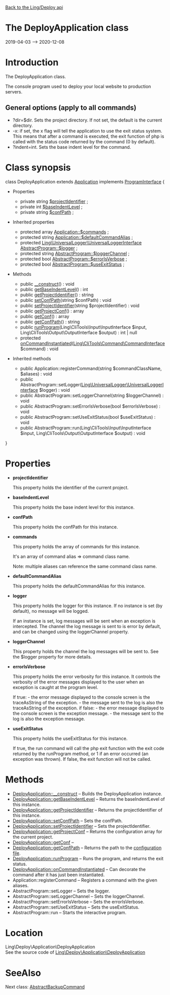 [Back to the Ling/Deploy api](https://github.com/lingtalfi/Deploy/blob/master/doc/api/Ling/Deploy.md)



The DeployApplication class
================
2019-04-03 --> 2020-12-08






Introduction
============

The DeployApplication class.

The console program used to deploy your local website to production servers.

General options (apply to all commands)
------------

- ?dir=$dir. Sets the project directory. If not set, the default is the current directory.
- -x: if set, the x flag will tell the application to use the exit status system.
         This means that after a command is executed, the exit function of php is called
         with the status code returned by the command (0 by default).
- ?indent=int. Sets the base indent level for the command.



Class synopsis
==============


class <span class="pl-k">DeployApplication</span> extends [Application](https://github.com/lingtalfi/CliTools/blob/master/doc/api/Ling/CliTools/Program/Application.md) implements [ProgramInterface](https://github.com/lingtalfi/CliTools/blob/master/doc/api/Ling/CliTools/Program/ProgramInterface.md) {

- Properties
    - private string [$projectIdentifier](#property-projectIdentifier) ;
    - private int [$baseIndentLevel](#property-baseIndentLevel) ;
    - private string [$confPath](#property-confPath) ;

- Inherited properties
    - protected array [Application::$commands](#property-commands) ;
    - protected string [Application::$defaultCommandAlias](#property-defaultCommandAlias) ;
    - protected [Ling\UniversalLogger\UniversalLoggerInterface](https://github.com/lingtalfi/UniversalLogger/blob/master/UniversalLoggerInterface.php) [AbstractProgram::$logger](#property-logger) ;
    - protected string [AbstractProgram::$loggerChannel](#property-loggerChannel) ;
    - protected bool [AbstractProgram::$errorIsVerbose](#property-errorIsVerbose) ;
    - protected bool [AbstractProgram::$useExitStatus](#property-useExitStatus) ;

- Methods
    - public [__construct](https://github.com/lingtalfi/Deploy/blob/master/doc/api/Ling/Deploy/Application/DeployApplication/__construct.md)() : void
    - public [getBaseIndentLevel](https://github.com/lingtalfi/Deploy/blob/master/doc/api/Ling/Deploy/Application/DeployApplication/getBaseIndentLevel.md)() : int
    - public [getProjectIdentifier](https://github.com/lingtalfi/Deploy/blob/master/doc/api/Ling/Deploy/Application/DeployApplication/getProjectIdentifier.md)() : string
    - public [setConfPath](https://github.com/lingtalfi/Deploy/blob/master/doc/api/Ling/Deploy/Application/DeployApplication/setConfPath.md)(string $confPath) : void
    - public [setProjectIdentifier](https://github.com/lingtalfi/Deploy/blob/master/doc/api/Ling/Deploy/Application/DeployApplication/setProjectIdentifier.md)(string $projectIdentifier) : void
    - public [getProjectConf](https://github.com/lingtalfi/Deploy/blob/master/doc/api/Ling/Deploy/Application/DeployApplication/getProjectConf.md)() : array
    - public [getConf](https://github.com/lingtalfi/Deploy/blob/master/doc/api/Ling/Deploy/Application/DeployApplication/getConf.md)() : array
    - public [getConfPath](https://github.com/lingtalfi/Deploy/blob/master/doc/api/Ling/Deploy/Application/DeployApplication/getConfPath.md)() : string
    - public [runProgram](https://github.com/lingtalfi/Deploy/blob/master/doc/api/Ling/Deploy/Application/DeployApplication/runProgram.md)(Ling\CliTools\Input\InputInterface $input, Ling\CliTools\Output\OutputInterface $output) : int | null
    - protected [onCommandInstantiated](https://github.com/lingtalfi/Deploy/blob/master/doc/api/Ling/Deploy/Application/DeployApplication/onCommandInstantiated.md)([Ling\CliTools\Command\CommandInterface](https://github.com/lingtalfi/CliTools/blob/master/doc/api/Ling/CliTools/Command/CommandInterface.md) $command) : void

- Inherited methods
    - public Application::registerCommand(string $commandClassName, $aliases) : void
    - public AbstractProgram::setLogger([Ling\UniversalLogger\UniversalLoggerInterface](https://github.com/lingtalfi/UniversalLogger/blob/master/UniversalLoggerInterface.php) $logger) : void
    - public AbstractProgram::setLoggerChannel(string $loggerChannel) : void
    - public AbstractProgram::setErrorIsVerbose(bool $errorIsVerbose) : void
    - public AbstractProgram::setUseExitStatus(bool $useExitStatus) : void
    - public AbstractProgram::run(Ling\CliTools\Input\InputInterface $input, Ling\CliTools\Output\OutputInterface $output) : void

}




Properties
=============

- <span id="property-projectIdentifier"><b>projectIdentifier</b></span>

    This property holds the identifier of the current project.
    
    

- <span id="property-baseIndentLevel"><b>baseIndentLevel</b></span>

    This property holds the base indent level for this instance.
    
    

- <span id="property-confPath"><b>confPath</b></span>

    This property holds the confPath for this instance.
    
    

- <span id="property-commands"><b>commands</b></span>

    This property holds the array of commands for this instance.
    
    It's an array of command alias => command class name.
    
    Note: multiple aliases can reference the same command class name.
    
    

- <span id="property-defaultCommandAlias"><b>defaultCommandAlias</b></span>

    This property holds the defaultCommandAlias for this instance.
    
    

- <span id="property-logger"><b>logger</b></span>

    This property holds the logger for this instance.
    If no instance is set (by default), no message will be logged.
    
    If an instance is set, log messages will be sent when an exception is intercepted.
    The channel the log message is sent to is error by default, and can be changed using the loggerChannel property.
    
    

- <span id="property-loggerChannel"><b>loggerChannel</b></span>

    This property holds the channel the log messages will be sent to.
    See the $logger property for more details.
    
    

- <span id="property-errorIsVerbose"><b>errorIsVerbose</b></span>

    This property holds the error verbosity for this instance.
    It controls the verbosity of the error messages displayed to the user when an exception is caught at the program
    level.
    
    
    If true:
         - the error message displayed to the console screen is the traceAsString of the exception.
         - the message sent to the log is also the traceAsString of the exception.
    if false:
         - the error message displayed to the console screen is the exception message.
         - the message sent to the log is also the exception message.
    
    

- <span id="property-useExitStatus"><b>useExitStatus</b></span>

    This property holds the useExitStatus for this instance.
    
    If true, the run command will call the php exit function with the exit code returned by the runProgram method,
    or 1 if an error occurred (an exception was thrown).
    If false, the exit function will not be called.
    
    



Methods
==============

- [DeployApplication::__construct](https://github.com/lingtalfi/Deploy/blob/master/doc/api/Ling/Deploy/Application/DeployApplication/__construct.md) &ndash; Builds the DeployApplication instance.
- [DeployApplication::getBaseIndentLevel](https://github.com/lingtalfi/Deploy/blob/master/doc/api/Ling/Deploy/Application/DeployApplication/getBaseIndentLevel.md) &ndash; Returns the baseIndentLevel of this instance.
- [DeployApplication::getProjectIdentifier](https://github.com/lingtalfi/Deploy/blob/master/doc/api/Ling/Deploy/Application/DeployApplication/getProjectIdentifier.md) &ndash; Returns the projectIdentifier of this instance.
- [DeployApplication::setConfPath](https://github.com/lingtalfi/Deploy/blob/master/doc/api/Ling/Deploy/Application/DeployApplication/setConfPath.md) &ndash; Sets the confPath.
- [DeployApplication::setProjectIdentifier](https://github.com/lingtalfi/Deploy/blob/master/doc/api/Ling/Deploy/Application/DeployApplication/setProjectIdentifier.md) &ndash; Sets the projectIdentifier.
- [DeployApplication::getProjectConf](https://github.com/lingtalfi/Deploy/blob/master/doc/api/Ling/Deploy/Application/DeployApplication/getProjectConf.md) &ndash; Returns the configuration array for the current project.
- [DeployApplication::getConf](https://github.com/lingtalfi/Deploy/blob/master/doc/api/Ling/Deploy/Application/DeployApplication/getConf.md) &ndash; 
- [DeployApplication::getConfPath](https://github.com/lingtalfi/Deploy/blob/master/doc/api/Ling/Deploy/Application/DeployApplication/getConfPath.md) &ndash; Returns the path to the [configuration file](https://github.com/lingtalfi/Deploy/blob/master/README.md#the-configuration-file).
- [DeployApplication::runProgram](https://github.com/lingtalfi/Deploy/blob/master/doc/api/Ling/Deploy/Application/DeployApplication/runProgram.md) &ndash; Runs the program, and returns the exit status.
- [DeployApplication::onCommandInstantiated](https://github.com/lingtalfi/Deploy/blob/master/doc/api/Ling/Deploy/Application/DeployApplication/onCommandInstantiated.md) &ndash; Can decorate the command after it has just been instantiated.
- Application::registerCommand &ndash; Registers a command with the given aliases.
- AbstractProgram::setLogger &ndash; Sets the logger.
- AbstractProgram::setLoggerChannel &ndash; Sets the loggerChannel.
- AbstractProgram::setErrorIsVerbose &ndash; Sets the errorIsVerbose.
- AbstractProgram::setUseExitStatus &ndash; Sets the useExitStatus.
- AbstractProgram::run &ndash; Starts the interactive program.





Location
=============
Ling\Deploy\Application\DeployApplication<br>
See the source code of [Ling\Deploy\Application\DeployApplication](https://github.com/lingtalfi/Deploy/blob/master/Application/DeployApplication.php)



SeeAlso
==============
Next class: [AbstractBackupCommand](https://github.com/lingtalfi/Deploy/blob/master/doc/api/Ling/Deploy/Command/AbstractBackupCommand.md)<br>

